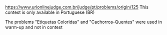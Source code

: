 https://www.urionlinejudge.com.br/judge/pt/problems/origin/125
This contest is only available in Portuguese (BR)

The problems "Etiquetas Coloridas" and "Cachorros-Quentes" were used in warm-up and not in contest